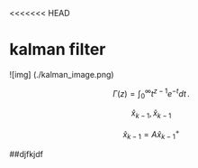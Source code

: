 <<<<<<< HEAD


# kalman filter

![img] (./kalman_image.png)

$$
\Gamma(z) = \int_0^\infty t^{z-1}e^{-t}dt\,.
$$

$$
\hat{x}_{k-1} , \hat{x}_{k-1}
$$

$${\hat{x}_{k-1}} = {{A}\hat x_{k-1}^+}$$



##djfkjdf
